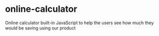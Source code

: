 # online-calculator
Online calculator built-in JavaScript to help the users see how much they would be saving using our product

